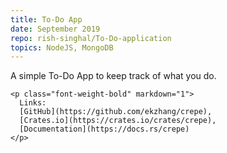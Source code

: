 ```yaml
---
title: To-Do App
date: September 2019
repo: rish-singhal/To-Do-application
topics: NodeJS, MongoDB
---
```


<div class="row">
  <div class="col-md-8">
    <p> 
      A simple To-Do App to keep track of what you do.
    </p>
    
    
    <p class="font-weight-bold" markdown="1">
      Links:
      [GitHub](https://github.com/ekzhang/crepe),
      [Crates.io](https://crates.io/crates/crepe),
      [Documentation](https://docs.rs/crepe)
    </p>

  </div>
 <!--  <div class="d-none d-md-block col-md-4">
    <a href="/assets/images/crepe.png">
      <img class="img-fluid" alt="Crepe logo" src="/assets/images/crepe.png" />
    </a>
  </div> -->
</div>

